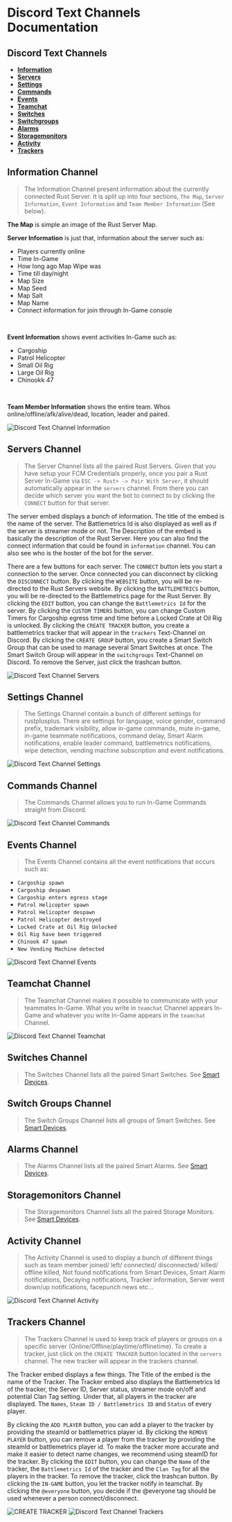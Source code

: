 # Discord Text Channels Documentation

## Discord Text Channels

* [**Information**](discord_text_channels.md#information-channel)
* [**Servers**](discord_text_channels.md#servers-channel)
* [**Settings**](discord_text_channels.md#settings-channel)
* [**Commands**](discord_text_channels.md#commands-channel)
* [**Events**](discord_text_channels.md#events-channel)
* [**Teamchat**](discord_text_channels.md#teamchat-channel)
* [**Switches**](discord_text_channels.md#switches-channel)
* [**Switchgroups**](discord_text_channels.md#switch-groups-channel)
* [**Alarms**](discord_text_channels.md#alarms-channel)
* [**Storagemonitors**](discord_text_channels.md#storagemonitors-channel)
* [**Activity**](discord_text_channels.md#activity-channel)
* [**Trackers**](discord_text_channels.md#trackers-channel)


## Information Channel

> The Information Channel present information about the currently connected Rust Server. It is split up into four sections, `The Map`, `Server Information`, `Event Information` and `Team Member Information` (See below).

**The Map** is simple an image of the Rust Server Map.
<br>

**Server Information** is just that, information about the server such as:
- Players currently online
- Time In-Game
- How long ago Map Wipe was
- Time till day/night
- Map Size
- Map Seed
- Map Salt
- Map Name
- Connect information for join through In-Game console
<br>

**Event Information** shows event activities In-Game such as:
- Cargoship
- Patrol Helicopter
- Small Oil Rig
- Large Oil Rig
- Chinookk 47
<br>

**Team Member Information** shows the entire team. Whos online/offline/afk/alive/dead, location, leader and paired.

![Discord Text Channel Information](images/channels/information_channel.png)


## Servers Channel

> The Server Channel lists all the paired Rust Servers. Given that you have setup your FCM Credentials properly, once you pair a Rust Server In-Game via `ESC -> Rust+ -> Pair With Server`, it should automatically appear in the `servers` channel. From there you can decide which server you want the bot to connect to by clicking the `CONNECT` button for that server.

The server embed displays a bunch of information. The title of the embed is the name of the server. The Battlemetrics Id is also displayed as well as if the server is streamer mode or not. The Description of the embed is basically the description of the Rust Server. Here you can also find the connect information that could be found in `information` channel. You can also see who is the hoster of the bot for the server.
<br>

There are a few buttons for each server. The `CONNECT` button lets you start a connection to the server. Once connected you can disconnect by clicking the `DISCONNECT` button. By clicking the `WEBSITE` button, you will be re-directed to the Rust Servers website. By clicking the `BATTLEMETRICS` button, you will be re-directed to the Battlemetrics page for the Rust Server. By clicking the `EDIT` button, you can change the `Battlemetrics Id` for the server. By clicking the `CUSTOM TIMERS` button, you can change Custom Timers for Cargoship egress time and time before a Locked Crate at Oil Rig is unlocked. By clicking the `CREATE TRACKER` button, you create a battlemetrics tracker that will appear in the `trackers` Text-Channel on Discord. By clicking the `CREATE GROUP` button, you create a Smart Switch Group that can be used to manage several Smart Switches at once. The Smart Switch Group will appear in the `switchgroups` Text-Channel on Discord. To remove the Server, just click the trashcan button.

![Discord Text Channel Servers](images/channels/servers_channel.png)


## Settings Channel

> The Settings Channel contain a bunch of different settings for rustplusplus. There are settings for language, voice gender, command prefix, trademark visibility, allow in-game commands, mute in-game, in-game teammate notifications, command delay, Smart Alarm notifications, enable leader command, battlemetrics notifications, wipe detection, vending machine subscription and event notifications.

![Discord Text Channel Settings](images/channels/settings_channel.png)


## Commands Channel

> The Commands Channel allows you to run In-Game Commands straight from Discord.

![Discord Text Channel Commands](images/channels/commands_channel.png)


## Events Channel

> The Events Channel contains all the event notifications that occurs such as:

- `Cargoship spawn`
- `Cargoship despawn`
- `Cargoship enters egress stage`
- `Patrol Helicopter spawn`
- `Patrol Helicopter despawn`
- `Patrol Helicopter destroyed`
- `Locked Crate at Oil Rig Unlocked`
- `Oil Rig have been triggered`
- `Chinook 47 spawn`
- `New Vending Machine detected`

![Discord Text Channel Events](images/channels/events_channel.png)


## Teamchat Channel

> The Teamchat Channel makes it possible to communicate with your teammates In-Game. What you write in `teamchat` Channel appears In-Game and whatever you write In-Game appears in the `teamchat` Channel.

![Discord Text Channel Teamchat](images/channels/teamchat_channel.png)


## Switches Channel

> The Switches Channel lists all the paired Smart Switches. See [Smart Devices](smart_devices.md#smart-switches).


## Switch Groups Channel

> The Switch Groups Channel lists all groups of Smart Switches. See [Smart Devices](smart_devices.md#smart-switch-groups).


## Alarms Channel

> The Alarms Channel lists all the paired Smart Alarms. See [Smart Devices](smart_devices.md#smart-alarms).


## Storagemonitors Channel

> The Storagemonitors Channel lists all the paired Storage Monitors. See [Smart Devices](smart_devices.md#storage-monitors).

## Activity Channel

> The Activity Channel is used to display a bunch of different things such as team member joined/ left/ connected/ disconnected/ killed/ offline killed, Not found notifications from Smart Devices, Smart Alarm notifications, Decaying notifications, Tracker information, Server went down/up notifications, facepunch news etc...

![Discord Text Channel Activity](images/channels/activity_channel.png)


## Trackers Channel

> The Trackers Channel is used to keep track of players or groups on a specific server (Online/Offline/playtime/offlinetime). To create a tracker, just click on the `CREATE TRACKER` button located in the `servers` channel. The new tracker will appear in the trackers channel.

The Tracker embed displays a few things. The Title of the embed is the name of the Tracker. The Tracker embed also displays the Battlemetrics Id of the tracker, the Server ID, Server status, streamer mode on/off and potential Clan Tag setting. Under that, all players in the tracker are displayed. The `Names`, `Steam ID / Battlemetrics ID` and `Status` of every player.
<br>

By clicking the `ADD PLAYER` button, you can add a player to the tracker by providing the steamId or battlemetrics player id. By clicking the `REMOVE PLAYER` button, you can remove a player from the tracker by providing the steamId or battlemetrics player id. To make the tracker more accurate and make it easier to detect name changes, we recommend using steamID for the tracker. By clicking the `EDIT` button, you can change the `Name` of the tracker, the `Battlemetrics Id` of the tracker and the `Clan Tag` for all the players in the tracker. To remove the tracker, click the trashcan button. By clicking the `IN-GAME` button, you let the tracker notify in teamchat. By clicking the `@everyone` button, you decide if the @everyone tag should be used whenever a person connect/disconnect.

![CREATE TRACKER](images/channels/tracker_create.png)
![Discord Text Channel Trackers](images/channels/trackers_channel.png)